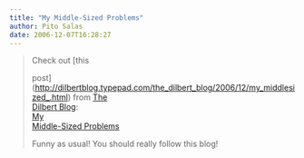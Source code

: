 ```yaml
---
title: "My Middle-Sized Problems"
author: Pito Salas
date: 2006-12-07T16:28:27
---
```



>
> Check out [this  
>
> post](<http://dilbertblog.typepad.com/the_dilbert_blog/2006/12/my_middlesized_.html>)
> from [The  
> Dilbert Blog](<http://dilbertblog.typepad.com/the_dilbert_blog/>):  
>  [My  
>  Middle-Sized
> Problems](<http://dilbertblog.typepad.com/the_dilbert_blog/2006/12/my_middlesized_.html>)
>
> Funny as usual! You should really follow this blog!



